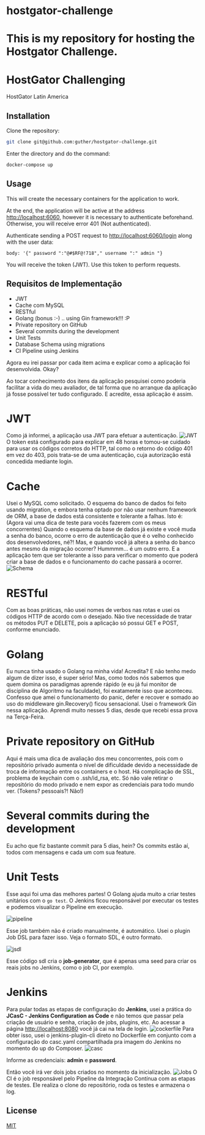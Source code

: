 # hostgator-challenge
This is my repository for hosting the Hostgator Challenge.
=======
# HostGator Challenging

HostGator Latin America

## Installation

Clone the repository: 
```bash
git clone git@github.com:guther/hostgator-challenge.git
```
Enter the directory and do the command:

```bash
docker-compose up
```
  

## Usage

This will create the necessary containers for the application to work.

At the end, the application will be active at the address [http://localhost:6060](http://localhost:6060), however it is necessary to authenticate beforehand. Otherwise, you will receive error 401 (Not authenticated).

Authenticate sending a POST request to [http://localhost:6060/login](http://localhost:6060/login) along with the user data:

`body: '{" password ":"@#$RF@!718"," username ":" admin "}`

You will receive the token (JWT).
Use this token to perform requests.

## Requisitos de Implementação

- JWT
- Cache com MySQL
- RESTful
- Golang (bonus :-) .. using Gin framework!!! :P
- Private repository on GitHub
- Several commits during the development
- Unit Tests
- Database Schema using migrations
- CI Pipeline using Jenkins

Agora eu irei passar por cada item acima e explicar como a aplicação foi desenvolvida. Okay?

Ao tocar conhecimento dos itens da aplicação pesquisei como poderia facilitar a vida do meu avaliador, de tal forma que no arranque da aplicação já fosse possível ter tudo configurado. 
E acredite, essa aplicação é assim.

# JWT

Como já informei, a aplicação usa JWT para efetuar a autenticação.
![JWT](https://raw.githubusercontent.com/guther/hostgator-challenge/dev/images/postmantoken.jpg?token=AEWA2JO67DZSSGUL4TUSFPDABX67E)
O token está configurado para explicar em 48 horas e tomou-se cuidado para usar os códigos corretos do HTTP, tal como o retorno do código 401 em vez do 403, pois trata-se de uma autenticação, cuja autorização está concedida mediante login. 

# Cache 

Usei o MySQL como solicitado. O esquema do banco de dados foi feito usando migration, e embora tenha optado por não usar nenhum framework de ORM, a base de dados está consistente e tolerante a falhas. Isto é: (Agora vai uma dica de teste para vocês fazerem com os meus concorrentes) Quando o esquema da base de dados já existe e você muda a senha do banco, ocorre o erro de autenticação que é o velho conhecido dos desenvolvedores, né?! Mas, e quando você já altera a senha do banco antes mesmo da migração ocorrer? Hummmm... é um outro erro. E a aplicação tem que ser tolerante a isso para verificar o momento que poderá criar a base de dados e o  funcionamento do cache passará a ocorrer.
![Schema](https://raw.githubusercontent.com/guther/hostgator-challenge/dev/images/migrations.jpg?token=AEWA2JPFPRPR5AN6AHEABYDABYAKO)

# RESTful
Com as boas práticas, não usei nomes de verbos nas rotas e usei os códigos HTTP de acordo com o desejado. Não tive necessidade de tratar os métodos PUT e DELETE, pois a aplicação só possui GET e POST, conforme enunciado.

# Golang
Eu nunca tinha usado o Golang na minha vida! Acredita? E não tenho medo algum de dizer isso, é super sério! Mas, como todos nós sabemos que quem domina os paradigmas aprende rápido (e eu já fui monitor de disciplina de Algoritmo na faculdade), foi exatamente isso que aconteceu. Confesso que amei o funcionamento do panic, defer e recover e somado ao uso do middleware gin.Recovery() ficou sensacional.
Usei o framework Gin nessa aplicação.
Aprendi muito nesses 5 dias, desde que recebi essa prova na Terça-Feira. 

# Private repository on GitHub
Aqui é mais uma dica de avaliação dos meu concorrentes, pois com o repositório privado aumenta o nível de dificuldade devido a necessidade de troca de informação entre os containers e o host. Há complicação de SSL, problema de keychain com o .ssh/id_rsa, etc. Só não vale retirar o repositório do modo privado e nem expor as credenciais para todo mundo ver. (Tokens? pessoais?! Não!)

# Several commits during the development
Eu acho que fiz bastante commit para 5 dias, hein?
Os commits estão aí, todos com mensagens e cada um com sua feature.

# Unit Tests
Esse aqui foi uma das melhores partes! O Golang ajuda muito a criar testes unitários com o ``` go test ```.
O Jenkins ficou responsável por executar os testes e podemos visualizar o Pipeline em execução.

![pipeline](https://raw.githubusercontent.com/guther/hostgator-challenge/dev/images/pipeline.jpg?token=AEWA2JNSFH47EQAX64QBHI3ABYFLI)

Esse job também não é criado manualmente, é automático.
Usei o plugin Job DSL para fazer isso. Veja o formato SDL, é outro formato.

![jsdl](https://raw.githubusercontent.com/guther/hostgator-challenge/dev/images/jdsl.jpg?token=AEWA2JMRY7PCL7XP5U6GIJ3ABYFXI)

Esse código sdl cria o **job-generator**, que é apenas uma seed para criar os reais jobs no Jenkins, como o job CI, por exemplo.

# Jenkins

Para pular todas as etapas de configuração do **Jenkins**, usei a prática do **JCasC - Jenkins Configuration as Code** e não temos que passar pela criação de usuário e senha, criação de jobs, plugins, etc. Ao acessar a página [http://localhost:8080](http://localhost:8080) você já cai na tela de login. 
![cockerfile](https://raw.githubusercontent.com/guther/hostgator-challenge/dev/images/dockerfile.jpg?token=AEWA2JMDL3YZVSTO6A57TMDABYCCY)
Para obter isso, usei o jenkins-plugin-cli direto no Dockerfile em conjunto com a configuração do casc.yaml compartilhada pra imagem do Jenkins no momento do up do Composer.
![casc](https://raw.githubusercontent.com/guther/hostgator-challenge/dev/images/casc.yaml.jpg?token=AEWA2JNWNH42ORAOEEJCXQTABYCKI)


Informe as credenciais: **admin** e **password**.

Então você irá ver dois jobs criados no momento da inicialização.
![Jobs](https://raw.githubusercontent.com/guther/hostgator-challenge/dev/images/jobs.jpg?token=AEWA2JNX64OBW22PHXLQLWLABYARY)
O CI é o job responsável pelo Pipeline da Integração Contínua com as etapas de testes. Ele realiza o clone do repositório, roda os testes e armazena o log.


## License
[MIT](https://choosealicense.com/licenses/mit/)
